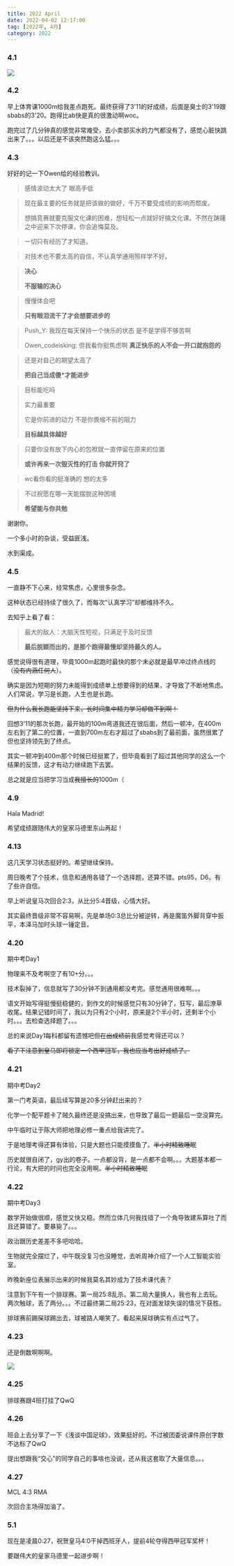 ```yaml
---
title: 2022 April
date: 2022-04-02 12:17:00
tag: [2022年, 4月]
category: 2022
---
```


### 4.1

![](/medias/image/cat.png)

### 4.2

早上体育课1000m给我差点跑死。最终获得了3'11的好成绩，后面是臭士的3'19跟sbabs的3'20。跑得比ab快是真的很激动啊woc。

跑完过了几分钟真的感觉非常难受，去小卖部买水的力气都没有了，感觉心脏快跳出来了。。。以后还是不该突然跑这么猛。。。

### 4.3

好好的记一下Owen给的经验教训。

> 感情波动太大了 眼高手低

> 现在最主要的任务就是把该做的做好，千万不要受成绩的影响而颓废。
>
> 想搞竞赛就要克服文化课的困难，想轻松一点就好好搞文化课。不然在踌躇之中迎来下次停课，你会追悔莫及。

> 一切只有经历了才知道。

> 对技术也不要太高的自信，不认真学通用照样学不好。

> **决心**
>
> **不服输的决心**

> 慢慢体会吧
>
> **只有眼泪流干了才会想要进步的**

> Push_Y: 我现在每天保持一个快乐的状态 是不是学得不够苦啊
>
> Owen_codeisking: 但我看你挺焦虑啊 **真正快乐的人不会一开口就抱怨的**

> 还是对自己的期望太高了
>
> **把自己当成傻*才能进步**

> 目标能吃吗
>
> 实力最重要
>
> 它是你前进的动力 不是你畏缩不前的阻力
>
> **目标越具体越好**

> 只要你没有放下内心的包袱就一直停留在原来的位置
>
> **或许再来一次毁灭性的打击 你就开窍了**

> wc看你看的挺准确的 想的太多

> 不过祝愿在哪一天能摆脱这种困境
>
> **希望能与你共勉**

谢谢你。

一个多小时的杂谈，受益匪浅。

水到渠成。

### 4.5

一直静不下心来，经常焦虑，心里很多杂念。

这种状态已经持续了很久了，而每次“认真学习”却都维持不久。

去知乎上看了看：

> 最大的敌人：大脑天性短视，只满足于及时反馈
>
> **最后脱颖而出的，是那个跑得最慢却坚持最久的人。**

感觉说得很有道理，毕竟1000m起跑时最快的那个未必就是最早冲过终点线的（~~没有内涵任何人~~）。

确实是因为短期的努力未能得到成绩单上想要得到的结果，才导致了不断地焦虑。人们常说，学习是长跑，人生也是长跑。

~~但为什么我长跑能坚持下来，长时间集中精力学习却做不到啊！~~

回想3'11的那次长跑，最开始的100m弯道我还在很后面，然后一顿冲，在400m左右到了第二的位置，一直到700m左右才超过了sbabs到了最前面，虽然很累了但也坚持领先到了终点。

其实一顿冲到400m那个时候已经挺累了，但毕竟看到了超过其他同学的这么一个结果的反馈，这才有动力继续跑下去罢。

总之就是应当把学习当成~~我擅长的~~1000m（

### 4.9

Hala Madrid!

希望成绩跟随伟大的皇家马德里东山再起！

### 4.13

这几天学习状态挺好的。希望继续保持。

周日晚考了个技术，信息和通用各错了一个选择题，还算不错。pts95，D6。有了些许自信。

早上听说皇马次回合2:3，从比分5:4晋级，心情大好。

其实最终晋级非常不容易啊，先是单场0:3总比分被逆转，再是魔笛外脚背穿中扳平，本泽马加时头球一锤定音。

### 4.20

期中考Day1

物理来不及考啊空了有10+分。。。

技术裂掉了，信息就写了30分钟不到通用都没考完。感觉通用很难啊。。。

语文开始写得挺慢挺稳健的，到作文的时候感觉只有30分钟了，狂写，最后潦草收尾。结果记错时间了，我以为只有2个小时，原来是2个半小时，还剩半个小时。。。去检查选择题了。。。

总的来说Day1每科都留有遗憾吧但~~在出成绩前~~我感觉考得还可以？

~~看了下注意到皇马即将锁定一个西甲冠军，我也应当考出好成绩了。~~

### 4.21

期中考Day2

第一门考英语，最后续写算是20多分钟赶出来的？

化学一个配平题卡了贼久最终还是没搞出来，也导致了最后一题最后一空没算完。

中午临时让于陈大师把地理必修一重点给我讲完了。

于是地理考得还算有体验，只是大题也只能摸摸鱼了。~~半小时精致睡眠~~

历史就很自闭了，gy出的卷子。一点都没背，是一点都不会啊。。。大题基本都一行论，有大把的时间也完全没用啊。~~半小时精致睡眠~~

### 4.22

期中考Day3

数学开始做很顺，感觉又快又稳。然而立体几何我找错了一个角导致建系算吐了而且还算错了。要暴毙了。。。

政治跟历史差差不多吧哈哈。

生物就完全摆烂了，中午既没复习也没睡觉，去听周神介绍了一个人工智能实验室。

昨晚新座位表展示出来的时候我莫名其妙成为了技术课代表？

注意到下午有一个排球赛。第一局25:8乱杀。第二局大量换人，我也有上去玩。两次触球，丢了两分。。。不过最终第二局25:23，在对面发球失误的情况下获胜。

排球赛前踢屎球踢出去，球被路人嘲笑了。看起来屎球确实有点过气了。

### 4.23

还是倒数啊啊啊。

![](/medias/image/20220423.png)

### 4.25

排球赛跟4班打挂了QwQ

### 4.26

班会上去分享了一下《浅谈中国足球》，效果挺好的。不过被团委说课件原创字数不达标了QwQ

提出想跟我“交心”的同学自己的事啥也没说，还从我这套取了大量信息。。。

### 4.27

MCL 4:3 RMA

次回合主场得加油了。

### 5.1

现在是凌晨0:27，祝贺皇马4:0干掉西班牙人，提前4轮夺得西甲冠军奖杯！

要跟伟大的皇家马德里一起进步啊！